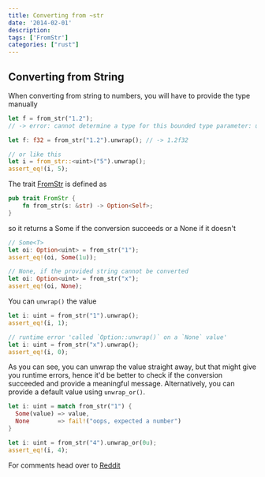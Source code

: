 ```yaml
---
title: Converting from ~str
date: '2014-02-01'
description: 
tags: ['FromStr']
categories: ["rust"]
---
```


## Converting from String

When converting from string to numbers, you will have to provide the type manually

```rust
let f = from_str("1.2");
// -> error: cannot determine a type for this bounded type parameter: unconstrained type

let f: f32 = from_str("1.2").unwrap(); // -> 1.2f32

// or like this
let i = from_str::<uint>("5").unwrap();
assert_eq!(i, 5);
```

The trait [FromStr](http://static.rust-lang.org/doc/master/std/from_str/trait.FromStr.html) is defined as

```rust
pub trait FromStr {
    fn from_str(s: &str) -> Option<Self>;
}
```

so it returns a Some<T> if the conversion succeeds or a None if it doesn't

```rust
// Some<T>
let oi: Option<uint> = from_str("1");
assert_eq!(oi, Some(1u));

// None, if the provided string cannot be converted
let oi: Option<uint> = from_str("x");
assert_eq!(oi, None);
```

You can `unwrap()` the value

```rust
let i: uint = from_str("1").unwrap();
assert_eq!(i, 1);

// runtime error 'called `Option::unwrap()` on a `None` value'
let i: uint = from_str("x").unwrap();
assert_eq!(i, 0);
```

As you can see, you can unwrap the value straight away, but that might give you runtime errors, hence it'd be better to check if the conversion succeeded and provide a meaningful message. Alternatively, you can provide a default value using `unwrap_or()`.

```rust
let i: uint = match from_str("1") {
  Some(value) => value,
  None        => fail!("oops, expected a number")
}

let i: uint = from_str("4").unwrap_or(0u);
assert_eq!(i, 4);
```

For comments head over to [Reddit](http://redd.it/1wr1ct)
